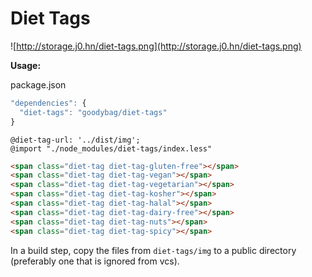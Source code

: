 # Diet Tags

![http://storage.j0.hn/diet-tags.png](http://storage.j0.hn/diet-tags.png)

__Usage:__

package.json

```javascript
"dependencies": {
  "diet-tags": "goodybag/diet-tags"
}
```

```less
@diet-tag-url: '../dist/img';
@import "./node_modules/diet-tags/index.less"
```

```html
<span class="diet-tag diet-tag-gluten-free"></span>
<span class="diet-tag diet-tag-vegan"></span>
<span class="diet-tag diet-tag-vegetarian"></span>
<span class="diet-tag diet-tag-kosher"></span>
<span class="diet-tag diet-tag-halal"></span>
<span class="diet-tag diet-tag-dairy-free"></span>
<span class="diet-tag diet-tag-nuts"></span>
<span class="diet-tag diet-tag-spicy"></span>
```

In a build step, copy the files from `diet-tags/img` to a public directory (preferably one that is ignored from vcs).